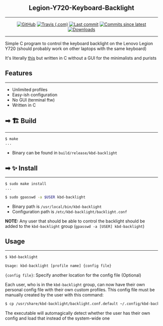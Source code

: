 <div align="center">

<h2>Legion-Y720-Keyboard-Backlight</h2>

<hr>

[![GitHub](https://img.shields.io/github/license/threadexio/Legion-Y720-Keyboard-Backlight?style=for-the-badge)](https://github.com/threadexio/Legion-Y720-Keyboard-Backlight/blob/master/LICENSE)
[![Travis (.com)](https://img.shields.io/travis/com/threadexio/Legion-Y720-Keyboard-Backlight?style=for-the-badge)](https://travis-ci.com/github/threadexio/Legion-Y720-Keyboard-Backlight)
[![Last commit](https://img.shields.io/github/last-commit/threadexio/Legion-Y720-Keyboard-Backlight/master?style=for-the-badge)](https://github.com/threadexio/Legion-Y720-Keyboard-Backlight/commits/master)
[![Commits since latest](https://img.shields.io/github/commits-since/threadexio/Legion-Y720-Keyboard-Backlight/latest?style=for-the-badge)](https://github.com/threadexio/Legion-Y720-Keyboard-Backlight/commits/master)
[![Downloads](https://img.shields.io/github/downloads/threadexio/Legion-Y720-Keyboard-Backlight/total?style=for-the-badge)](https://github.com/threadexio/Legion-Y720-Keyboard-Backlight/releases/latest)

<hr>

</div>

Simple C program to control the keyboard backlight on the Lenovo Legion Y720 (should probably work on other laptops with the same keyboard)

It's literally [this](https://github.com/Izurii/Lenovo-Y720-KB-Led-Controller) but written in C without a GUI for the minimalists and purists

## Features
<hr>

- Unlimited profiles
- Easy-ish configuration
- No GUI (terminal ftw)
- Written in C

## ➡ 🏗️ Build
<hr>

```bash
$ make
...
```
- Binary can be found in `build/release/kbd-backlight`

## ➡ ✨ Install
<hr>

```bash
$ sudo make install
...

$ sudo gpasswd -a $USER kbd-backlight
```
- Binary path is `/usr/local/bin/kbd-backlight`
- Configuration path is `/etc/kbd-backlight/backlight.conf`

**NOTE:** Any user that should be able to control the backlight should be added to the `kbd-backlight` group (`gpasswd -a [USER] kbd-backlight`)

## Usage
--------
```bash
$ kbd-backlight

Usage: kbd-backlight [profile name] {config file}
```

`{config file}`: Specify another location for the config file (Optional)

Each user, who is in the `kbd-backlight` group, can now have their own personal config file with their own custom profiles. This config file must be manually created by the user with this command:
```bash
$ cp /usr/share/kbd-backlight/backlight.conf.default ~/.config/kbd-backlight.conf
```
The executable will automagically detect whether the user has their own config and load that instead of the system-wide one